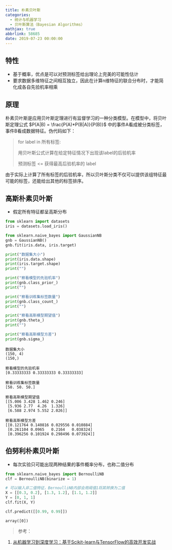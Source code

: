```yaml
---
title: 朴素贝叶斯
categories:
  - 统计与机器学习
  - 贝叶斯算法（Bayesian Algorithms）
mathjax: true
abbrlink: 58685
date: 2019-07-23 00:00:00
---
```


## 特性

- 基于概率，优点是可以对预测标签给出理论上完美的可能性估计
- 要求数据多维特征之间相互独立，因此在计算n维特征的联合分布时，才能简化成各自先验机率相乘

## 原理

朴素贝叶斯是应用贝叶斯定理进行有监督学习的一种分类模型。在模型中，将贝叶斯定理公式 $P(A|B) = \frac{P(A)*P(B|A)}{P(B)}$ 中的事件A看成被分类标签，事件B看成数据特征。伪代码如下：

> for label in 所有标签:
>
>    用贝叶斯公式计算在给定特征情况下出现该label的后验机率
>
>预测标签 <= 获得最高后验机率的 label

由于实际上计算了所有标签的后验机率，所以贝叶斯分类不仅可以提供该组特征最可能的标签，还能给出其他的标签排序。

## 高斯朴素贝叶斯

- 假定所有特征都呈高斯分布


```python
from sklearn import datasets
iris = datasets.load_iris()

from sklearn.naive_bayes import GaussianNB
gnb = GaussianNB()
gnb.fit(iris.data, iris.target)

print("数据集大小")
print(iris.data.shape)
print(iris.target.shape)
print("")

print("察看模型的先验机率")
print(gnb.class_prior_)
print("")

print("察看训练集标签数量")
print(gnb.class_count_)
print("")

print("察看高斯模型期望值")
print(gnb.theta_)
print("")

print("察看高斯模型方差")
print(gnb.sigma_)
```

    数据集大小
    (150, 4)
    (150,)
    
    察看模型的先验机率
    [0.33333333 0.33333333 0.33333333]
    
    察看训练集标签数量
    [50. 50. 50.]
    
    察看高斯模型期望值
    [[5.006 3.428 1.462 0.246]
     [5.936 2.77  4.26  1.326]
     [6.588 2.974 5.552 2.026]]
    
    察看高斯模型方差
    [[0.121764 0.140816 0.029556 0.010884]
     [0.261104 0.0965   0.2164   0.038324]
     [0.396256 0.101924 0.298496 0.073924]]


## 伯努利朴素贝叶斯

- 每次实验只可能出现两种结果的事件概率分布，也称二值分布


```python
from sklearn.naive_bayes import BernoulliNB
clf = BernoulliNB(binarize = 1)

# 可以输入非二值特征，BernoulliNB内部会用阈值1将其转换为二值
X = [[0.3, 0.2], [1.3, 1.2], [1.1, 1.2]]
Y = [0, 1, 1]
clf.fit(X, Y)

clf.predict([[0.99, 0.99]])
```




    array([0])



> 参考：

1. [从机器学习到深度学习：基于Scikit-learn与TensorFlow的高效开发实战](http://www.broadview.com.cn/book/5337)
